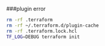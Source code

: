 ###plugin error
```bash
rm -rf .terraform
rm -rf ~/.terraform.d/plugin-cache
rm -rf .terraform.lock.hcl
TF_LOG=DEBUG terraform init
```
